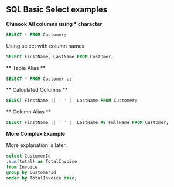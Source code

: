 ## SQL Basic Select examples


**Chinook All columns using * character** 

``` sql
SELECT * FROM Customer;
```

Using select with column names




``` sql
SELECT FirstName, LastName FROM Customer;   
```




** Table Alias **

``` sql
SELECT * FROM Customer c;
```


** Calculated Columns **

``` sql
SELECT FirstName || ' ' || LastName FROM Customer;
```

** Column Alias **


``` sql
SELECT FirstName || ' ' || LastName AS FullName FROM Customer;
```



**More Complex Example**

More explanation is later.

``` sql
select CustomerId
,sum(total) as TotalInvoice 
from Invoice 
group by CustomerId
order by TotalInvoice desc;
```







